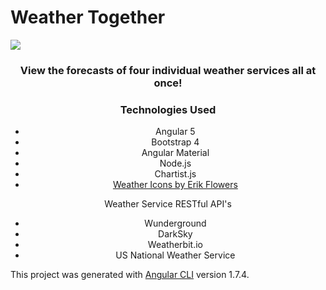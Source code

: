 # Weather Together



<img src="https://heroku-badge.herokuapp.com/?app=weather-together">
<div align="center">
<h3>View the forecasts of four individual weather services all at once!</h3>


<h3> Technologies Used </h3>
<ul>
    <li>Angular 5</li>
    <li>Bootstrap 4</li>
    <li>Angular Material</li>
    <li>Node.js</li>
    <li>Chartist.js</li>
    <li><a href="http://erikflowers.github.io/weather-icons/">Weather Icons by Erik Flowers</a></li>
</ul>
Weather Service RESTful API's 
<ul>
    <li>Wunderground</li>
    <li>DarkSky</li>
    <li>Weatherbit.io</li>
    <li>US National Weather Service</li>
</ul>
</div>


This project was generated with [Angular CLI](https://github.com/angular/angular-cli) version 1.7.4.

